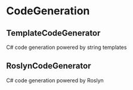 # CodeGeneration
## TemplateCodeGenerator
C# code generation powered by string templates

## RoslynCodeGenerator
C# code generation powered by Roslyn
